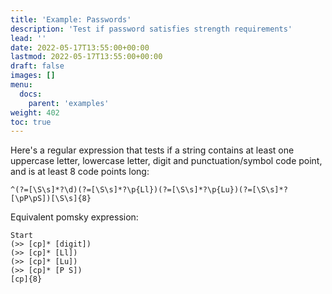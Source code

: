 ```yaml
---
title: 'Example: Passwords'
description: 'Test if password satisfies strength requirements'
lead: ''
date: 2022-05-17T13:55:00+00:00
lastmod: 2022-05-17T13:55:00+00:00
draft: false
images: []
menu:
  docs:
    parent: 'examples'
weight: 402
toc: true
---
```


Here's a regular expression that tests if a string contains at least one uppercase letter,
lowercase letter, digit and punctuation/symbol code point, and is at least 8 code points long:

```regexp
^(?=[\S\s]*?\d)(?=[\S\s]*?\p{Ll})(?=[\S\s]*?\p{Lu})(?=[\S\s]*?[\pP\pS])[\S\s]{8}
```

Equivalent pomsky expression:

```pomsky
Start
(>> [cp]* [digit])
(>> [cp]* [Ll])
(>> [cp]* [Lu])
(>> [cp]* [P S])
[cp]{8}
```
